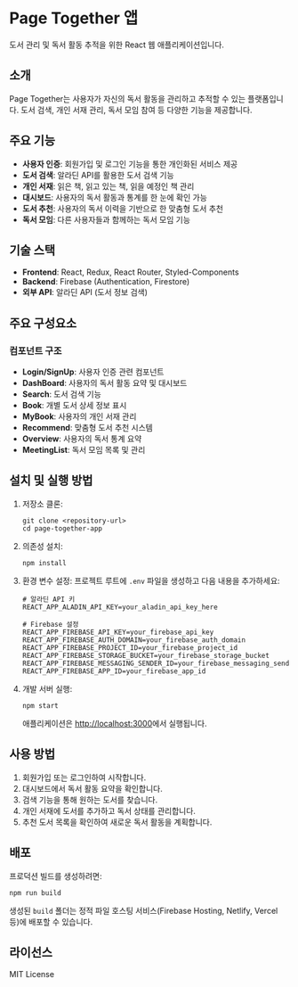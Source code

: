 # Page Together 앱

도서 관리 및 독서 활동 추적을 위한 React 웹 애플리케이션입니다.

## 소개

Page Together는 사용자가 자신의 독서 활동을 관리하고 추적할 수 있는 플랫폼입니다. 도서 검색, 개인 서재 관리, 독서 모임 참여 등 다양한 기능을 제공합니다.

## 주요 기능

- **사용자 인증**: 회원가입 및 로그인 기능을 통한 개인화된 서비스 제공
- **도서 검색**: 알라딘 API를 활용한 도서 검색 기능
- **개인 서재**: 읽은 책, 읽고 있는 책, 읽을 예정인 책 관리
- **대시보드**: 사용자의 독서 활동과 통계를 한 눈에 확인 가능
- **도서 추천**: 사용자의 독서 이력을 기반으로 한 맞춤형 도서 추천
- **독서 모임**: 다른 사용자들과 함께하는 독서 모임 기능

## 기술 스택

- **Frontend**: React, Redux, React Router, Styled-Components
- **Backend**: Firebase (Authentication, Firestore)
- **외부 API**: 알라딘 API (도서 정보 검색)

## 주요 구성요소

### 컴포넌트 구조

- **Login/SignUp**: 사용자 인증 관련 컴포넌트
- **DashBoard**: 사용자의 독서 활동 요약 및 대시보드
- **Search**: 도서 검색 기능
- **Book**: 개별 도서 상세 정보 표시
- **MyBook**: 사용자의 개인 서재 관리
- **Recommend**: 맞춤형 도서 추천 시스템
- **Overview**: 사용자의 독서 통계 요약
- **MeetingList**: 독서 모임 목록 및 관리

## 설치 및 실행 방법

1. 저장소 클론:
   ```
   git clone <repository-url>
   cd page-together-app
   ```

2. 의존성 설치:
   ```
   npm install
   ```

3. 환경 변수 설정:
   프로젝트 루트에 `.env` 파일을 생성하고 다음 내용을 추가하세요:
   ```
   # 알라딘 API 키
   REACT_APP_ALADIN_API_KEY=your_aladin_api_key_here

   # Firebase 설정
   REACT_APP_FIREBASE_API_KEY=your_firebase_api_key
   REACT_APP_FIREBASE_AUTH_DOMAIN=your_firebase_auth_domain
   REACT_APP_FIREBASE_PROJECT_ID=your_firebase_project_id
   REACT_APP_FIREBASE_STORAGE_BUCKET=your_firebase_storage_bucket
   REACT_APP_FIREBASE_MESSAGING_SENDER_ID=your_firebase_messaging_sender_id
   REACT_APP_FIREBASE_APP_ID=your_firebase_app_id
   ```

4. 개발 서버 실행:
   ```
   npm start
   ```
   애플리케이션은 [http://localhost:3000](http://localhost:3000)에서 실행됩니다.

## 사용 방법

1. 회원가입 또는 로그인하여 시작합니다.
2. 대시보드에서 독서 활동 요약을 확인합니다.
3. 검색 기능을 통해 원하는 도서를 찾습니다.
4. 개인 서재에 도서를 추가하고 독서 상태를 관리합니다.
5. 추천 도서 목록을 확인하여 새로운 독서 활동을 계획합니다.

## 배포

프로덕션 빌드를 생성하려면:
```
npm run build
```

생성된 `build` 폴더는 정적 파일 호스팅 서비스(Firebase Hosting, Netlify, Vercel 등)에 배포할 수 있습니다.

## 라이선스

MIT License
